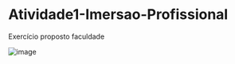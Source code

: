 # Atividade1-Imersao-Profissional
 Exercício proposto faculdade

![image](https://github.com/user-attachments/assets/bac4fbbf-328c-44ee-a92a-597229d949a7)

